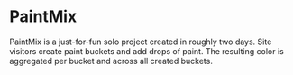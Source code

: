 # PaintMix

PaintMix is a just-for-fun solo project created in roughly two days. Site visitors create paint buckets and add drops of paint. The resulting color is aggregated per bucket and across all created buckets.
